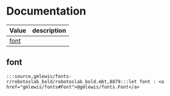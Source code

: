 # Documentation
|Value|description|
|---|---|
|[font](#font)||

## font

```moonbit
:::source,gmlewis/fonts-r/robotoslab_bold/robotoslab_bold.mbt,8879:::let font : <a href="gmlewis/fonts#Font">@gmlewis/fonts.Font</a>
```

